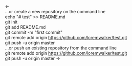 ### 



<-  
…or create a new repository on the command line  
echo "# test" >> README.md  
git init  
git add README.md   
git commit -m "first commit"  
git remote add origin https://github.com/loremwalker/test.git  
git push -u origin master  
…or push an existing repository from the command line  
git remote add origin https://github.com/loremwalker/test.git  
git push -u origin master
->
